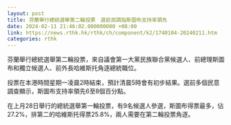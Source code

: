 ```yaml
---
layout: post
title: 芬蘭舉行總統選舉第二輪投票　選前民調指斯圖布支持率領先
date: 2024-02-11 21:46:02.000000000 +08:00
link: https://news.rthk.hk/rthk/ch/component/k2/1740104-20240211.htm
categories: rthk
---
```


芬蘭舉行總統選舉第二輪投票，來自議會第一大黨民族聯合黨候選人、前總理斯圖布和獨立候選人、前外長哈維斯托角逐總統職位。

投票在本港時間星期一凌晨2時結束，預計清晨5時會有初步結果。選前多個民意調查顯示，斯圖布支持率領先6至8個百分點。

在上月28日舉行的總統選舉第一輪投票，有9名候選人參選，斯圖布得票最多，佔27.2%，排第二的哈維斯托得票25.8%，兩人需要在第二輪投票角逐。
